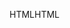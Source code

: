 <span data-ttu-id="84836-101">HTML</span><span class="sxs-lookup"><span data-stu-id="84836-101">HTML</span></span>